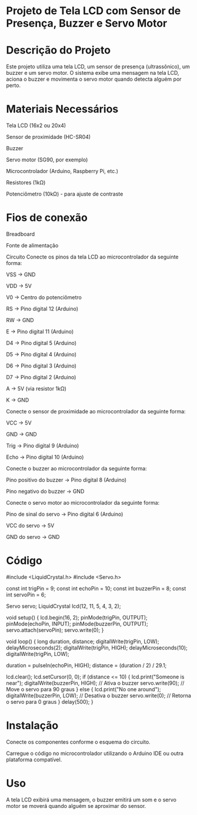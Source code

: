 # Projeto de Tela LCD com Sensor de Presença, Buzzer e Servo Motor

# Descrição do Projeto
Este projeto utiliza uma tela LCD, um sensor de presença (ultrassônico), um buzzer e um servo motor. O sistema exibe uma mensagem na tela LCD, aciona o buzzer e movimenta o servo motor quando detecta alguém por perto.

# Materiais Necessários
Tela LCD (16x2 ou 20x4)

Sensor de proximidade (HC-SR04)

Buzzer

Servo motor (SG90, por exemplo)

Microcontrolador (Arduino, Raspberry Pi, etc.)

Resistores (1kΩ)

Potenciômetro (10kΩ) - para ajuste de contraste

# Fios de conexão

Breadboard

Fonte de alimentação

Circuito
Conecte os pinos da tela LCD ao microcontrolador da seguinte forma:

VSS -> GND

VDD -> 5V

V0 -> Centro do potenciômetro

RS -> Pino digital 12 (Arduino)

RW -> GND

E -> Pino digital 11 (Arduino)

D4 -> Pino digital 5 (Arduino)

D5 -> Pino digital 4 (Arduino)

D6 -> Pino digital 3 (Arduino)

D7 -> Pino digital 2 (Arduino)

A -> 5V (via resistor 1kΩ)

K -> GND

Conecte o sensor de proximidade ao microcontrolador da seguinte forma:

VCC -> 5V

GND -> GND

Trig -> Pino digital 9 (Arduino)

Echo -> Pino digital 10 (Arduino)

Conecte o buzzer ao microcontrolador da seguinte forma:

Pino positivo do buzzer -> Pino digital 8 (Arduino)

Pino negativo do buzzer -> GND

Conecte o servo motor ao microcontrolador da seguinte forma:

Pino de sinal do servo -> Pino digital 6 (Arduino)

VCC do servo -> 5V

GND do servo -> GND

# Código

#include <LiquidCrystal.h>
#include <Servo.h>

const int trigPin = 9;
const int echoPin = 10;
const int buzzerPin = 8;
const int servoPin = 6;

Servo servo;
LiquidCrystal lcd(12, 11, 5, 4, 3, 2);

void setup() {
  lcd.begin(16, 2);
  pinMode(trigPin, OUTPUT);
  pinMode(echoPin, INPUT);
  pinMode(buzzerPin, OUTPUT);
  servo.attach(servoPin);
  servo.write(0);
}

void loop() {
  long duration, distance;
  digitalWrite(trigPin, LOW);
  delayMicroseconds(2);
  digitalWrite(trigPin, HIGH);
  delayMicroseconds(10);
  digitalWrite(trigPin, LOW);
  
  duration = pulseIn(echoPin, HIGH);
  distance = (duration / 2) / 29.1;

  lcd.clear();
  lcd.setCursor(0, 0);
  if (distance <= 10) {
    lcd.print("Someone is near");
    digitalWrite(buzzerPin, HIGH); // Ativa o buzzer
    servo.write(90); // Move o servo para 90 graus
  } else {
    lcd.print("No one around");
    digitalWrite(buzzerPin, LOW); // Desativa o buzzer
    servo.write(0); // Retorna o servo para 0 graus
  }
  delay(500);
}

# Instalação
Conecte os componentes conforme o esquema do circuito.

Carregue o código no microcontrolador utilizando o Arduino IDE ou outra plataforma compatível.

# Uso
A tela LCD exibirá uma mensagem, o buzzer emitirá um som e o servo motor se moverá quando alguém se aproximar do sensor.